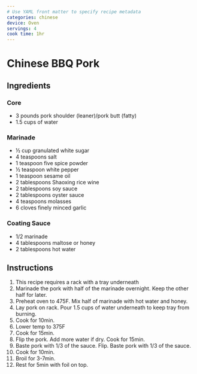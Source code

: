 ```yaml
---
# Use YAML front matter to specify recipe metadata
categories: chinese
device: Oven
servings: 4
cook time: 1hr
---
```


# Chinese BBQ Pork

## Ingredients

### Core
- 3  pounds pork shoulder (leaner)/pork butt (fatty)
- 1.5 cups of water


### Marinade
- ½ cup granulated white sugar
- 4 teaspoons salt
- 1 teaspoon five spice powder
- ½ teaspoon white pepper
- 1 teaspoon sesame oil
- 2 tablespoons Shaoxing rice wine
- 2 tablespoons soy sauce
- 2 tablespoons oyster sauce
- 4 teaspoons molasses
- 6 cloves finely minced garlic


### Coating Sauce
- 1/2 marinade
- 4 tablespoons maltose or honey
- 2 tablespoons hot water




## Instructions
1. This recipe requires a rack with a tray underneath 
2. Marinade the pork with half of the marinade overnight. Keep the other half for later.
3. Preheat oven to 475F. Mix half of marinade with hot water and honey.
4. Lay pork on rack. Pour 1.5 cups of water underneath to keep tray from burning. 
5. Cook for 10min.
6. Lower temp to 375F
7. Cook for 15min. 
8. Flip the pork. Add more water if dry. Cook for 15min.
9. Baste pork with 1/3 of the sauce. Flip. Baste pork with 1/3 of the sauce.
10. Cook for 10min.
11. Broil for 3-7min.
12. Rest for 5min with foil on top.